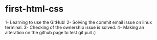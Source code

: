 # first-html-css
1- Learning to use the GitHub!
2- Solving the commit email issue on linux terminal.
3- Checking of the ownership issue is solved.
4- Making an alteration on the github page to test git pull :)
